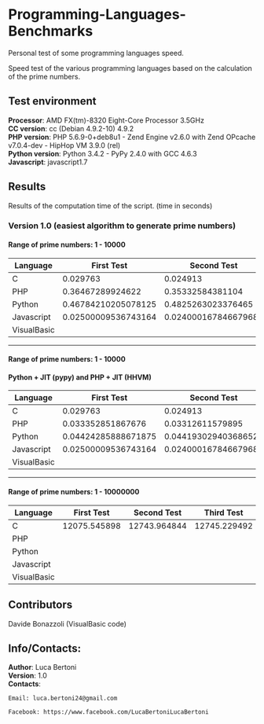 # Programming-Languages-Benchmarks
Personal test of some programming languages speed.

Speed test of the various programming languages based on the calculation of the prime numbers.

## Test environment
**Processor**: AMD FX(tm)-8320 Eight-Core Processor 3.5GHz  
**CC version**: cc (Debian 4.9.2-10) 4.9.2  
**PHP version**: PHP 5.6.9-0+deb8u1 - Zend Engine v2.6.0 with Zend OPcache v7.0.4-dev - HipHop VM 3.9.0 (rel)  
**Python version**: Python 3.4.2 - PyPy 2.4.0 with GCC 4.6.3  
**Javascript**: javascript1.7  

## Results  
Results of the computation time of the script. (time in seconds)

### Version 1.0 (easiest algorithm to generate prime numbers)  
#### Range of prime numbers: 1 - 10000  
Language | First Test | Second Test | Third Test | Fourth Test | Fifth Test | Average
------------- | ------------- | ------------- | ------------- | ------------- | ------------- | -------------
C | 0.029763 | 0.024913 | 0.027303 | 0.027144 | 0.024879 | 0.02680040000000
PHP | 0.36467289924622 | 0.35332584381104 | 0.35406494140625 | 0.34508109092712 | 0.34915208816528 | 0.35325937271100
Python | 0.46784210205078125 | 0.4825263023376465 | 0.4931008815765381 | 0.4678316116333008 | 0.4692656993865967 | 0.47611331939700
Javascript | 0.02500009536743164 | 0.024000167846679688 | 0.029999971389770508 | 0.026000022888183594 | 0.023999929428100586 | 0.02580003738400
VisualBasic |  |  |  |  |  |

- - - - - - - - - - - - - - - - - - - -

#### Range of prime numbers: 1 - 10000
#### Python + JIT (pypy) and PHP + JIT (HHVM)  
Language | First Test | Second Test | Third Test | Fourth Test | Fifth Test | Average
------------- | ------------- | ------------- | ------------- | ------------- | ------------- | ------------- 
C | 0.029763 | 0.024913 | 0.027303 | 0.027144 | 0.024879 | 0,02680040000000
PHP | 0.033352851867676 | 0.03312611579895 | 0.032805919647217 | 0.032999992370605 | 0.033019065856934 | 0,03306079000000
Python | 0.04424285888671875 | 0.04419302940368652 | 0.04280281066894531 | 0.044428110122680664 | 0.04435586929321289 | 0,04400453600000
Javascript | 0.02500009536743164 | 0.024000167846679688 | 0.029999971389770508 | 0.026000022888183594 | 0.023999929428100586 | 0,02580003738400
VisualBasic |  |  |  |  |  | 

- - - - - - - - - - - - - - - - - - - -

#### Range of prime numbers: 1 - 10000000
Language | First Test | Second Test | Third Test | Fourth Test | Fifth Test | Average
------------- | ------------- | ------------- | ------------- | ------------- | ------------- | -------------
C | 12075.545898 | 12743.964844 | 12745.229492 | 12875.277344 | 12878.816406 | 12663,76700000000000
PHP |  |  |  |  |  | 
Python |  |  |  |  |  |  
Javascript |  |  |  |  |  | 
VisualBasic |  |  |  |  |  | 

## Contributors
Davide Bonazzoli (VisualBasic code)

## Info/Contacts:
**Author**: Luca Bertoni  
**Version**: 1.0  
**Contacts**:  

	Email: luca.bertoni24@gmail.com

	Facebook: https://www.facebook.com/LucaBertoniLucaBertoni

